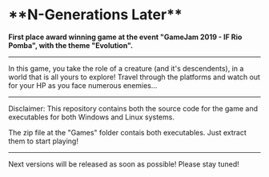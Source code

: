 <h1>**N-Generations Later**</h1>

**First place award winning game at the event "GameJam 2019 - IF Rio Pomba", with the theme "Evolution".**

---

In this game, you take the role of a creature (and it's descendents), in a world that is all yours to explore! Travel through the platforms and watch out for your HP as you face numerous enemies...

---

Disclaimer: This repository contains both the source code for the game and executables for both Windows and Linux systems.

The zip file at the "Games" folder contais both executables. Just extract them to start playing!

---

Next versions will be released as soon as possible! Please stay tuned!
